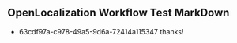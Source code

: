 ## OpenLocalization Workflow Test MarkDown
* 63cdf97a-c978-49a5-9d6a-72414a115347 thanks!

<!--HONumber=Sep16_HO1-->


